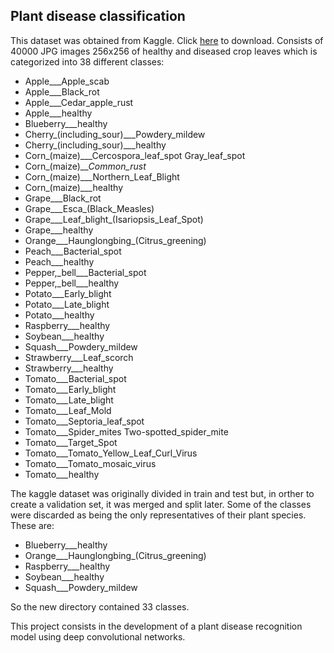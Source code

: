 ## Plant disease classification

This dataset was obtained from Kaggle. Click [here](https://www.kaggle.com/datasets/saroz014/plant-disease) to download. Consists of 40000 JPG images 256x256 of healthy and diseased crop leaves which is categorized into 38 different classes:
- Apple___Apple_scab
- Apple___Black_rot
- Apple___Cedar_apple_rust
- Apple___healthy
- Blueberry___healthy
- Cherry_(including_sour)___Powdery_mildew
- Cherry_(including_sour)___healthy
- Corn_(maize)___Cercospora_leaf_spot Gray_leaf_spot
- Corn_(maize)___Common_rust_
- Corn_(maize)___Northern_Leaf_Blight
- Corn_(maize)___healthy
- Grape___Black_rot
- Grape___Esca_(Black_Measles)
- Grape___Leaf_blight_(Isariopsis_Leaf_Spot)
- Grape___healthy
- Orange___Haunglongbing_(Citrus_greening)
- Peach___Bacterial_spot
- Peach___healthy
- Pepper,_bell___Bacterial_spot
- Pepper,_bell___healthy
- Potato___Early_blight
- Potato___Late_blight
- Potato___healthy
- Raspberry___healthy
- Soybean___healthy
- Squash___Powdery_mildew
- Strawberry___Leaf_scorch
- Strawberry___healthy
- Tomato___Bacterial_spot
- Tomato___Early_blight
- Tomato___Late_blight
- Tomato___Leaf_Mold
- Tomato___Septoria_leaf_spot
- Tomato___Spider_mites Two-spotted_spider_mite
- Tomato___Target_Spot
- Tomato___Tomato_Yellow_Leaf_Curl_Virus
- Tomato___Tomato_mosaic_virus
- Tomato___healthy

The kaggle dataset was originally divided in train and test but, in orther to create a validation set, it was merged and split later. 
Some of the classes were discarded as being the only representatives of their plant species. These are: 
- Blueberry___healthy
- Orange___Haunglongbing_(Citrus_greening)
- Raspberry___healthy
- Soybean___healthy
- Squash___Powdery_mildew

So the new directory contained 33 classes.

This project consists in the development of a plant disease recognition model using deep convolutional networks. 
